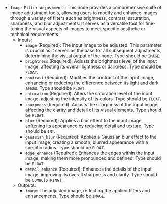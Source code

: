 - `Image Filter Adjustments`: This node provides a comprehensive suite of image adjustment tools, allowing users to modify and enhance images through a variety of filters such as brightness, contrast, saturation, sharpness, and blur adjustments. It serves as a versatile tool for fine-tuning the visual aspects of images to meet specific aesthetic or technical requirements.
    - Inputs:
        - `image` (Required): The input image to be adjusted. This parameter is crucial as it serves as the base for all subsequent adjustments, determining the visual output of the node. Type should be `IMAGE`.
        - `brightness` (Required): Adjusts the brightness level of the input image, affecting its overall lightness or darkness. Type should be `FLOAT`.
        - `contrast` (Required): Modifies the contrast of the input image, enhancing or reducing the difference between its light and dark areas. Type should be `FLOAT`.
        - `saturation` (Required): Alters the saturation level of the input image, adjusting the intensity of its colors. Type should be `FLOAT`.
        - `sharpness` (Required): Adjusts the sharpness of the input image, affecting the clarity and detail of its visual elements. Type should be `FLOAT`.
        - `blur` (Required): Applies a blur effect to the input image, softening its appearance by reducing detail and texture. Type should be `INT`.
        - `gaussian_blur` (Required): Applies a Gaussian blur effect to the input image, creating a smooth, blurred appearance with a specific radius. Type should be `FLOAT`.
        - `edge_enhance` (Required): Enhances the edges within the input image, making them more pronounced and defined. Type should be `FLOAT`.
        - `detail_enhance` (Required): Enhances the details of the input image, improving its overall sharpness and clarity. Type should be `COMBO[STRING]`.
    - Outputs:
        - `image`: The adjusted image, reflecting the applied filters and enhancements. Type should be `IMAGE`.

